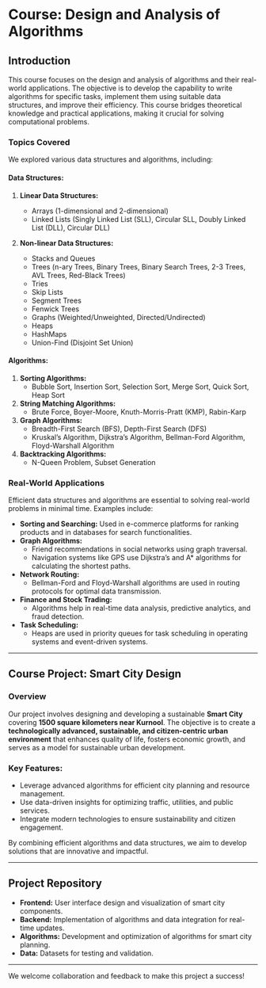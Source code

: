 # Course: Design and Analysis of Algorithms

## **Introduction**

This course focuses on the design and analysis of algorithms and their real-world applications. The objective is to develop the capability to write algorithms for specific tasks, implement them using suitable data structures, and improve their efficiency. This course bridges theoretical knowledge and practical applications, making it crucial for solving computational problems.

### **Topics Covered**

We explored various data structures and algorithms, including:

#### **Data Structures:**
1. **Linear Data Structures:**
   - Arrays (1-dimensional and 2-dimensional)
   - Linked Lists (Singly Linked List (SLL), Circular SLL, Doubly Linked List (DLL), Circular DLL)

2. **Non-linear Data Structures:**
   - Stacks and Queues
   - Trees (n-ary Trees, Binary Trees, Binary Search Trees, 2-3 Trees, AVL Trees, Red-Black Trees)
   - Tries
   - Skip Lists
   - Segment Trees
   - Fenwick Trees
   - Graphs (Weighted/Unweighted, Directed/Undirected)
   - Heaps
   - HashMaps
   - Union-Find (Disjoint Set Union)

#### **Algorithms:**
1. **Sorting Algorithms:**
   - Bubble Sort, Insertion Sort, Selection Sort, Merge Sort, Quick Sort, Heap Sort
2. **String Matching Algorithms:**
   - Brute Force, Boyer-Moore, Knuth-Morris-Pratt (KMP), Rabin-Karp
3. **Graph Algorithms:**
   - Breadth-First Search (BFS), Depth-First Search (DFS)
   - Kruskal’s Algorithm, Dijkstra’s Algorithm, Bellman-Ford Algorithm, Floyd-Warshall Algorithm
4. **Backtracking Algorithms:**
   - N-Queen Problem, Subset Generation

### **Real-World Applications**

Efficient data structures and algorithms are essential to solving real-world problems in minimal time. Examples include:

- **Sorting and Searching:** 
  Used in e-commerce platforms for ranking products and in databases for search functionalities.
- **Graph Algorithms:**
  - Friend recommendations in social networks using graph traversal.
  - Navigation systems like GPS use Dijkstra’s and A* algorithms for calculating the shortest paths.
- **Network Routing:** 
  - Bellman-Ford and Floyd-Warshall algorithms are used in routing protocols for optimal data transmission.
- **Finance and Stock Trading:**
  - Algorithms help in real-time data analysis, predictive analytics, and fraud detection.
- **Task Scheduling:**
  - Heaps are used in priority queues for task scheduling in operating systems and event-driven systems.

---

## **Course Project: Smart City Design**

### **Overview**
Our project involves designing and developing a sustainable **Smart City** covering **1500 square kilometers near Kurnool**. The objective is to create a **technologically advanced, sustainable, and citizen-centric urban environment** that enhances quality of life, fosters economic growth, and serves as a model for sustainable urban development.

### **Key Features:**
- Leverage advanced algorithms for efficient city planning and resource management.
- Use data-driven insights for optimizing traffic, utilities, and public services.
- Integrate modern technologies to ensure sustainability and citizen engagement.

By combining efficient algorithms and data structures, we aim to develop solutions that are innovative and impactful.

---

## **Project Repository**
- **Frontend:** User interface design and visualization of smart city components.
- **Backend:** Implementation of algorithms and data integration for real-time updates.
- **Algorithms:** Development and optimization of algorithms for smart city planning.
- **Data:** Datasets for testing and validation.

---

We welcome collaboration and feedback to make this project a success!

